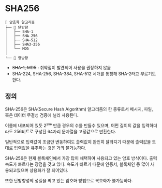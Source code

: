 SHA256
=============
````
📂 암호화 알고리즘
├── 📂 단방향
│   ├── SHA-1
│   ├── SHA-256
│   ├── SHA-512
│   ├── SHA3-256
│   └── MD5
│
└── 📂 양방향
````
- ~~SHA-1, MD5~~ : 취약점이 발견되어 사용을 권장하지 않음
- SHA-224, SHA-256, SHA-384, SHA-512 네개를 통칭해 SHA-2라고 부르기도 한다.

## 정의
SHA-256은 SHA(Secure Hash Algorithm) 알고리즘의 한 종류로서 메시지, 파일, 혹은 데이터 무결성 검증에 널리 사용된다.

이름에 내포되어 있듯 2²⁵⁶ 만큼 경우의 수를 만들수 있으며,
어떤 길이의 값을 입력하더라도 256비트로 구성된 64자리 문자열을 고정값으로 반환한다.

일반적으로 입력값이 조금만 변동하여도 출력값이 완전히 달라지기 때문에 출력값을 토대로 입력값을 유추하는 것은 거의 불가능하다.

SHA-256은 현재 블록체인에서 가장 많이 채택하여 사용되고 있는 암호 방식이다.
출력 속도가 빠르다는 장점을 갖고 있다. 속도가 빠르기 때문에 인증서, 블록체인 등 많이 사용되고있으며 상용화가 잘 되어있다.

또한 단방향성의 성질을 띄고 있는 암호화 방법으로 복호화가 불가능하다.

## 
